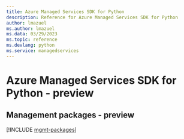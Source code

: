```yaml
---
title: Azure Managed Services SDK for Python
description: Reference for Azure Managed Services SDK for Python
author: lmazuel
ms.author: lmazuel
ms.data: 03/29/2023
ms.topic: reference
ms.devlang: python
ms.service: managedservices
---
```

# Azure Managed Services SDK for Python - preview

## Management packages - preview
[!INCLUDE [mgmt-packages](managed-services-mgmt-index.md)]